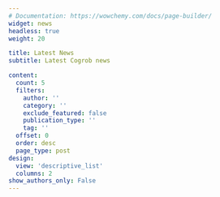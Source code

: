 ```yaml
---
# Documentation: https://wowchemy.com/docs/page-builder/
widget: news
headless: true
weight: 20

title: Latest News
subtitle: Latest Cogrob news

content:
  count: 5
  filters:
    author: ''
    category: ''
    exclude_featured: false
    publication_type: ''
    tag: ''
  offset: 0
  order: desc
  page_type: post
design:
  view: 'descriptive_list'
  columns: 2
show_authors_only: False
---
```

